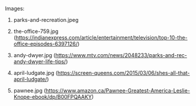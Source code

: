 Images:

1. parks-and-recreation.jpeg

2. the-office-759.jpg (https://indianexpress.com/article/entertainment/television/top-10-the-office-episodes-6397126/)

3. andy-dwyer.jpg (https://www.mtv.com/news/2048233/parks-and-rec-andy-dwyer-life-tips/)

4. april-ludgate.jpg (https://screen-queens.com/2015/03/06/shes-all-that-april-ludgate/)

5. pawnee.jpg (https://www.amazon.ca/Pawnee-Greatest-America-Leslie-Knope-ebook/dp/B00FPQAAKY)